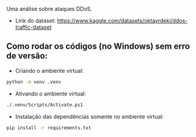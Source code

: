 Uma análise sobre ataques DDoS.
* Link do dataset: https://www.kaggle.com/datasets/oktayrdeki/ddos-traffic-dataset

## Como rodar os códigos (no Windows) sem erro de versão:
* Criando o ambiente virtual:
```bash
python -m venv .venv
```
* Ativando o ambiente virtual:
```bash
./.venv/Scripts/Activate.ps1
```
* Instalação das dependências somente no ambiente virtual:
```bash
pip install -r requirements.txt
```

